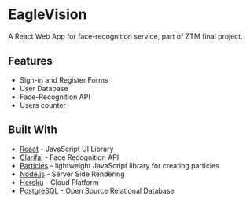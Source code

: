 # EagleVision

A React Web App for face-recognition service, part of ZTM final project.

## Features

* Sign-in and Register Forms
* User Database
* Face-Recognition API
* Users counter

## Built With

* [React](http://https://reactjs.org/) - JavaScript UI Library
* [Clarifai](https://www.clarifai.com/) - Face Recognition API
* [Particles](https://vincentgarreau.com/particles.js/) -  lightweight JavaScript library for creating particles
* [Node.js](https://nodejs.org/api/) - Server Side Rendering
* [Heroku](https://www.heroku.com/home/) - Cloud Platform
* [PostgreSQL](https://www.postgresql.org/) - Open Source Relational Database
